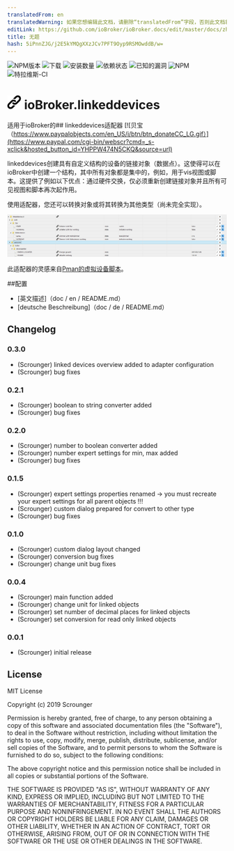 ```yaml
---
translatedFrom: en
translatedWarning: 如果您想编辑此文档，请删除“translatedFrom”字段，否则此文档将再次自动翻译
editLink: https://github.com/ioBroker/ioBroker.docs/edit/master/docs/zh-cn/adapterref/iobroker.linkeddevices/README.md
title: 无题
hash: 5iPnnZJG/j2E5kYMQgXXzJCv7PFT9Oyp9RSMOwddB/w=
---
```

![NPM版本](http://img.shields.io/npm/v/iobroker.linkeddevices.svg)
![下载](https://img.shields.io/npm/dm/iobroker.linkeddevices.svg)
![安装数量](http://iobroker.live/badges/linkeddevices-installed.svg)
![依赖状态](https://img.shields.io/david/Scrounger/iobroker.linkeddevices.svg)
![已知的漏洞](https://snyk.io/test/github/Scrounger/ioBroker.linkeddevices/badge.svg)
![NPM](https://nodei.co/npm/iobroker.linkeddevices.png?downloads=true)
![特拉维斯-CI](http://img.shields.io/travis/Scrounger/ioBroker.linkeddevices/master.svg)

<h1><img src="admin/linkeddevices.png" width="32"/> ioBroker.linkeddevices </h1>

适用于ioBroker的## linkeddevices适配器
[![贝宝（https://www.paypalobjects.com/en_US/i/btn/btn_donateCC_LG.gif）](https://www.paypal.com/cgi-bin/webscr?cmd=_s-xclick&hosted_button_id=YHPPW474N5CKQ&source=url)

linkeddevices创建具有自定义结构的设备的链接对象（数据点）。这使得可以在ioBroker中创建一个结构，其中所有对象都是集中的，例如，用于vis视图或脚本。这提供了例如以下优点：通过硬件交换，仅必须重新创建链接对象并且所有可见视图和脚本再次起作用。

使用适配器，您还可以转换对象或将其转换为其他类型（尚未完全实现）。

![Strukture](../../../en/adapterref/iobroker.linkeddevices/screenshots/structure.png)

此适配器的灵感来自[Pman的虚拟设备脚本](https://forum.iobroker.net/topic/7751/virtual-devices)。

##配置
* [英文描述]（doc / en / README.md）
* [deutsche Beschreibung]（doc / de / README.md）

## Changelog

### 0.3.0
* (Scrounger) linked devices overview added to adapter configuration
* (Scrounger) bug fixes

### 0.2.1
* (Scrounger) boolean to string converter added
* (Scrounger) bug fixes

### 0.2.0
* (Scrounger) number to boolean converter added
* (Scrounger) number expert settings for min, max added
* (Scrounger) bug fixes

### 0.1.5
* (Scrounger) expert settings properties renamed -> you must recreate your expert settings for all parent objects !!!
* (Scrounger) custom dialog prepared for convert to other type
* (Scrounger) bug fixes

### 0.1.0
* (Scrounger) custom dialog layout changed
* (Scrounger) conversion bug fixes
* (Scrounger) change unit bug fixes

### 0.0.4
* (Scrounger) main function added
* (Scrounger) change unit for linked objects
* (Scrounger) set number of decimal places for linked objects
* (Scrounger) set conversion for read only linked objects

### 0.0.1
* (Scrounger) initial release

## License
MIT License

Copyright (c) 2019 Scrounger

Permission is hereby granted, free of charge, to any person obtaining a copy
of this software and associated documentation files (the "Software"), to deal
in the Software without restriction, including without limitation the rights
to use, copy, modify, merge, publish, distribute, sublicense, and/or sell
copies of the Software, and to permit persons to whom the Software is
furnished to do so, subject to the following conditions:

The above copyright notice and this permission notice shall be included in all
copies or substantial portions of the Software.

THE SOFTWARE IS PROVIDED "AS IS", WITHOUT WARRANTY OF ANY KIND, EXPRESS OR
IMPLIED, INCLUDING BUT NOT LIMITED TO THE WARRANTIES OF MERCHANTABILITY,
FITNESS FOR A PARTICULAR PURPOSE AND NONINFRINGEMENT. IN NO EVENT SHALL THE
AUTHORS OR COPYRIGHT HOLDERS BE LIABLE FOR ANY CLAIM, DAMAGES OR OTHER
LIABILITY, WHETHER IN AN ACTION OF CONTRACT, TORT OR OTHERWISE, ARISING FROM,
OUT OF OR IN CONNECTION WITH THE SOFTWARE OR THE USE OR OTHER DEALINGS IN THE
SOFTWARE.